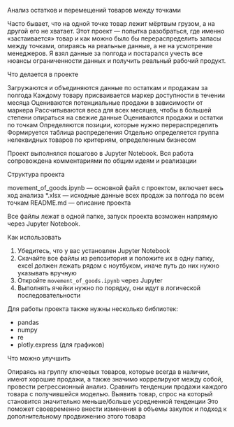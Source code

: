 Анализ остатков и перемещений товаров между точками

Часто бывает, что на одной точке товар лежит мёртвым грузом, а на другой его не хватает. Этот проект — попытка разобраться, где именно «застаивается» товар и как можно было бы перераспределить запасы между точками,
опираясь на реальные данные, а не на усмотрение менеджеров.
Я взял данные за полгода и постарался учесть все нюансы ограниченности данных и получить реальный рабочий продукт.

Что делается в проекте

Загружаются и объединяются данные по остаткам и продажам за полгода
Каждому товару присваивается маркер доступности в течении месяца
Оцениваются потенциальные продажи в зависимости от маркера
Рассчитываются веса для всех месяцев, чтобы в большей степени опираться на свежие данные
Оцениваются продажи и остатки по точкам
Определяются позиции, которые нужно перераспределить
Формируется таблица распределения
Отдельно определяется группа нелеквидных товаров по критериям, определенным бизнесом

Проект выполнялся пошагово в Jupyter Notebook. Вся работа сопровождена комментариями по общим идеям и реализации

Структура проекта

movement_of_goods.ipynb — основной файл с проектом, включает весь ход анализа
*.xlsx — исходные данные всех продаж за полгода по всем точкам
README.md — описание проекта 

Все файлы лежат в одной папке, запуск проекта возможен напрямую через Jupyter Notebook.

Как использовать

1. Убедитесь, что у вас установлен Jupyter Notebook 
2. Скачайте все файлы из репозитория и положите их в одну папку, excel должен лежать рядом с ноутбуком, иначе путь до них нужно указывать вручную 
3. Откройте `movement_of_goods.ipynb` через Jupyter
4. Выполнять ячейки нужно по порядку, они идут в логической последовательности

Для работы проекта также нужны несколько библиотек:
- pandas
- numpy
- re 
- plotly.express (для графиков)

Что можно улучшить

Опираясь на группу ключевых товаров, которые всегда в наличии, имеют хорошие продажи, а также значимо коррелируют между собой, провести регрессионный анализ. 
Сравнить тенденции продажи каждого товара с получившейся моделью. 
Выявить товар, спрос на который становится значительно меньше/больше усредненной тенденции
Это поможет своевременно внести изменения в объемы закупок и подход к дополнительному продвижению этого товара 
